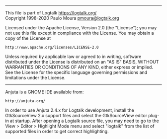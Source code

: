________________________________________________________________________

This file is part of Logtalk <https://logtalk.org/>  
Copyright 1998-2020 Paulo Moura <pmoura@logtalk.org>

Licensed under the Apache License, Version 2.0 (the "License");
you may not use this file except in compliance with the License.
You may obtain a copy of the License at

    http://www.apache.org/licenses/LICENSE-2.0

Unless required by applicable law or agreed to in writing, software
distributed under the License is distributed on an "AS IS" BASIS,
WITHOUT WARRANTIES OR CONDITIONS OF ANY KIND, either express or implied.
See the License for the specific language governing permissions and
limitations under the License.
________________________________________________________________________


Anjuta is a GNOME IDE available from:

	http://anjuta.org/

In order to use Anjuta 2.4.x for Logtalk development, install the 
GtkSourceView 2.x support files and select the GtkSourceView editor 
plug-in at startup. After opening a Logtalk source file, you may need 
to go to the View > Editor > Highlight Mode menu and select "logtalk" 
from the list of supported files in order to get correct highlighting.
